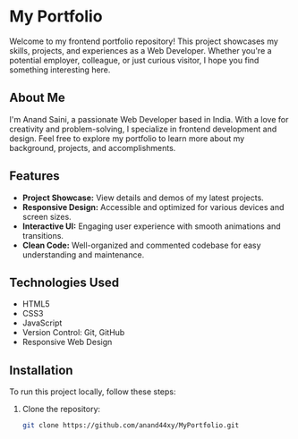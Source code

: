 # My Portfolio

Welcome to my frontend portfolio repository! This project showcases my skills, projects, and experiences as a Web Developer. Whether you're a potential employer, colleague, or just curious visitor, I hope you find something interesting here.

## About Me

I'm Anand Saini, a passionate Web Developer based in India. With a love for creativity and problem-solving, I specialize in frontend development and design. Feel free to explore my portfolio to learn more about my background, projects, and accomplishments.

## Features

- **Project Showcase:** View details and demos of my latest projects.
- **Responsive Design:** Accessible and optimized for various devices and screen sizes.
- **Interactive UI:** Engaging user experience with smooth animations and transitions.
- **Clean Code:** Well-organized and commented codebase for easy understanding and maintenance.

## Technologies Used

- HTML5
- CSS3 
- JavaScript
- Version Control: Git, GitHub
- Responsive Web Design

## Installation

To run this project locally, follow these steps:

1. Clone the repository:
   ```bash
   git clone https://github.com/anand44xy/MyPortfolio.git
